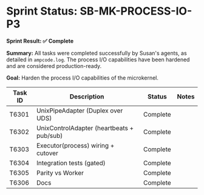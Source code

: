 # Sprint Status: SB-MK-PROCESS-IO-P3

**Sprint Result: ✅ Complete**

**Summary:** All tasks were completed successfully by Susan's agents, as detailed in `ampcode.log`. The process I/O capabilities have been hardened and are considered production-ready.

**Goal:** Harden the process I/O capabilities of the microkernel.

| Task ID | Description                               | Status   | Notes |
| ------- | ----------------------------------------- | -------- | ----- |
| T6301   | UnixPipeAdapter (Duplex over UDS)         | Complete |       |
| T6302   | UnixControlAdapter (heartbeats + pub/sub) | Complete |       |
| T6303   | Executor(process) wiring + cutover        | Complete |       |
| T6304   | Integration tests (gated)                 | Complete |       |
| T6305   | Parity vs Worker                          | Complete |       |
| T6306   | Docs                                      | Complete |       |
